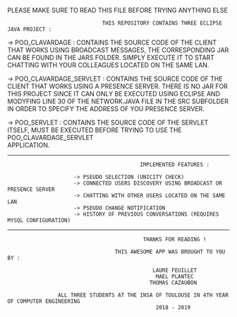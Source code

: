  PLEASE MAKE SURE TO READ THIS FILE BEFORE TRYING ANYTHING ELSE 


                                  THIS REPOSITORY CONTAINS THREE ECLIPSE JAVA PROJECT :

-> POO_CLAVARDAGE : CONTAINS THE SOURCE CODE OF THE CLIENT THAT WORKS USING BROADCAST MESSAGES, THE CORRESPONDING JAR CAN BE
   FOUND IN THE JARS FOLDER. SIMPLY EXECUTE IT TO START CHATTING WITH YOUR COLLEAGUES LOCATED ON THE SAME LAN.
                      
-> POO_CLAVARDAGE_SERVLET : CONTAINS THE SOURCE CODE OF THE CLIENT THAT WORKS USING A PRESENCE SERVER. THERE IS NO JAR FOR THIS
   PROJECT SINCE IT CAN ONLY BE EXECUTED USING ECLIPSE AND MODYFING LINE 30 OF THE NETWORK.JAVA FILE IN THE SRC SUBFOLDER IN ORDER 
   TO SPECIFY THE ADDRESS OF YOU PRESENCE SERVER.
                              
-> POO_SERVLET : CONTAINS THE SOURCE CODE OF THE SERVLET ITSELF, MUST BE EXECUTED BEFORE TRYING TO USE THE POO_CLAVARDAGE_SERVLET    
   APPLICATION.
                   
*********************************************************************************************************************************
              
                                              IMPLEMENTED FEATURES :  

                         -> PSEUDO SELECTION (UNICITY CHECK)
                         -> CONNECTED USERS DISCOVERY USING BROADCAST OR PRESENCE SERVER
                         -> CHATTING WITH OTHER USERS LOCATED ON THE SAME LAN
                         -> PSEUDO CHANGE NOTIFICATION
                         -> HISTORY OF PREVIOUS CONVERSATIONS (REQUIRES MYSQL CONFIGURATION)

*********************************************************************************************************************************

                                               THANKS FOR READING !

                                      THIS AWESOME APP WAS BROUGHT TO YOU BY :

                                                  LAURE FEUILLET
                                                   MAEL PLANTEC
                                                 THOMAS CAZAUBON

                    ALL THREE STUDENTS AT THE INSA OF TOULOUSE IN 4TH YEAR OF COMPUTER ENGINEERING
                                                   2018 - 2019
